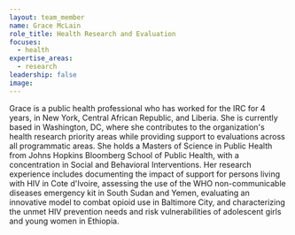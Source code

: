 ```yaml
---
layout: team_member
name: Grace McLain
role_title: Health Research and Evaluation
focuses:
  - health
expertise_areas:
  - research
leadership: false
image:
---
```


Grace is a public health professional who has worked for the IRC for 4 years, in New York, Central African Republic, and Liberia. She is currently based in Washington, DC, where she contributes to the organization's health research priority areas while providing support to evaluations across all programmatic areas. She holds a Masters of Science in Public Health from Johns Hopkins Bloomberg School of Public Health, with a concentration in Social and Behavioral Interventions. Her research experience includes documenting the impact of support for persons living with HIV in Cote d'Ivoire, assessing the use of the WHO non-communicable diseases emergency kit in South Sudan and Yemen, evaluating an innovative model to combat opioid use in Baltimore City, and characterizing the unmet HIV prevention needs and risk vulnerabilities of adolescent girls and young women in Ethiopia.&nbsp;